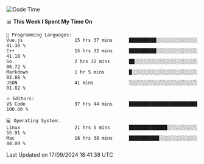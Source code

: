 
<!--START_SECTION:waka-->
![Code Time](http://img.shields.io/badge/Code%20Time-2%2C518%20hrs%2034%20mins-blue)

📊 **This Week I Spent My Time On** 

```text
💬 Programming Languages: 
Vue.js                   15 hrs 37 mins      ██████████░░░░░░░░░░░░░░░   41.38 % 
C++                      15 hrs 32 mins      ██████████░░░░░░░░░░░░░░░   41.18 % 
Go                       2 hrs 32 mins       ██░░░░░░░░░░░░░░░░░░░░░░░   06.72 % 
Markdown                 1 hr 5 mins         █░░░░░░░░░░░░░░░░░░░░░░░░   02.88 % 
JSON                     41 mins             ░░░░░░░░░░░░░░░░░░░░░░░░░   01.82 % 

🔥 Editors: 
VS Code                  37 hrs 44 mins      █████████████████████████   100.00 % 

💻 Operating System: 
Linux                    21 hrs 5 mins       ██████████████░░░░░░░░░░░   55.91 % 
Mac                      16 hrs 38 mins      ███████████░░░░░░░░░░░░░░   44.09 % 
```


 Last Updated on 17/09/2024 18:41:38 UTC
<!--END_SECTION:waka-->

